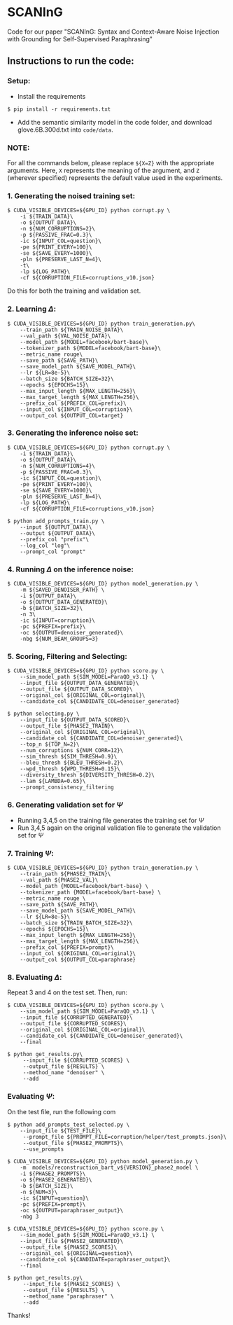 # SCANInG

Code for our paper "SCANInG: Syntax and Context-Aware Noise Injection with Grounding for Self-Supervised Paraphrasing"

## Instructions to run the code:

### Setup:
- Install the requirements
```
$ pip install -r requirements.txt
```
- Add the semantic similarity model in the code folder, and download glove.6B.300d.txt into `code/data`.

### NOTE:
For all the commands below, please replace `${X=Z}` with the appropriate arguments. Here, `X` represents the meaning of the argument, and `Z` (wherever specified) represents the default value used in the experiments.

### 1. Generating the noised training set:
```
$ CUDA_VISIBLE_DEVICES=${GPU_ID} python corrupt.py \
    -i ${TRAIN_DATA}\
    -o ${OUTPUT_DATA}\
    -n ${NUM_CORRUPTIONS=2}\
    -p ${PASSIVE_FRAC=0.3}\
    -ic ${INPUT_COL=question}\
    -pe ${PRINT_EVERY=100}\
    -se ${SAVE_EVERY=1000}\
    -pln ${PRESERVE_LAST_N=4}\
    -t\
    -lp ${LOG_PATH}\
    -cf ${CORRUPTION_FILE=corruptions_v10.json}
```

Do this for both the training and validation set.

### 2. Learning $\Delta$:
```
$ CUDA_VISIBLE_DEVICES=${GPU_ID} python train_generation.py\
    --train_path ${TRAIN_NOISE_DATA}\
    --val_path ${VAL_NOISE_DATA}\
    --model_path ${MODEL=facebook/bart-base}\
    --tokenizer_path ${MODEL=facebook/bart-base}\
    --metric_name rouge\
    --save_path ${SAVE_PATH}\
    --save_model_path ${SAVE_MODEL_PATH}\
    --lr ${LR=8e-5}\
    --batch_size ${BATCH_SIZE=32}\
    --epochs ${EPOCHS=15}\
    --max_input_length ${MAX_LENGTH=256}\
    --max_target_length ${MAX_LENGTH=256}\
    --prefix_col ${PREFIX_COL=prefix}\
    --input_col ${INPUT_COL=corruption}\
    --output_col ${OUTPUT_COL=target}
```

### 3. Generating the inference noise set:

```
$ CUDA_VISIBLE_DEVICES=${GPU_ID} python corrupt.py \
    -i ${TRAIN_DATA}\
    -o ${OUTPUT_DATA}\
    -n ${NUM_CORRUPTIONS=4}\
    -p ${PASSIVE_FRAC=0.3}\
    -ic ${INPUT_COL=question}\
    -pe ${PRINT_EVERY=100}\
    -se ${SAVE_EVERY=1000}\
    -pln ${PRESERVE_LAST_N=4}\
    -lp ${LOG_PATH}\
    -cf ${CORRUPTION_FILE=corruptions_v10.json}

$ python add_prompts_train.py \
    --input ${OUTPUT_DATA}\
    --output ${OUTPUT_DATA}\
    --prefix_col "prefix"\
    --log_col "log"\
    --prompt_col "prompt"
```

### 4. Running $\Delta$ on the inference noise:

```
$ CUDA_VISIBLE_DEVICES=${GPU_ID} python model_generation.py \
    -m ${SAVED_DENOISER_PATH} \
    -i ${OUTPUT_DATA}\
    -o ${OUTPUT_DATA_GENERATED}\
    -b ${BATCH_SIZE=32}\
    -n 3\
    -ic ${INPUT=corruption}\
    -pc ${PREFIX=prefix}\
    -oc ${OUTPUT=denoiser_generated}\
    -nbg ${NUM_BEAM_GROUPS=3}
```

### 5. Scoring, Filtering and Selecting:

```
$ CUDA_VISIBLE_DEVICES=${GPU_ID} python score.py \
    --sim_model_path ${SIM_MODEL=ParaQD_v3.1} \
    --input_file ${OUTPUT_DATA_GENERATED}\
    --output_file ${OUTPUT_DATA_SCORED}\
    --original_col ${ORIGINAL_COL=original}\
    --candidate_col ${CANDIDATE_COL=denoiser_generated}

$ python selecting.py \
    --input_file ${OUTPUT_DATA_SCORED}\
    --output_file ${PHASE2_TRAIN}\
    --original_col ${ORIGINAL_COL=original}\
    --candidate_col ${CANDIDATE_COL=denoiser_generated}\
    --top_n ${TOP_N=2}\
    --num_corruptions ${NUM_CORR=12}\
    --sim_thresh ${SIM_THRESH=0.9}\
    --bleu_thresh ${BLEU_THRESH=0.2}\
    --wpd_thresh ${WPD_THRESH=0.15}\
    --diversity_thresh ${DIVERSITY_THRESH=0.2}\
    --lam ${LAMBDA=0.65}\
    --prompt_consistency_filtering
```
### 6. Generating validation set for $\Psi$

- Running 3,4,5 on the training file generates the training set for $\Psi$
- Run 3,4,5 again on the original validation file to generate the validation set for $\Psi$

### 7. Training $\Psi$:

```
$ CUDA_VISIBLE_DEVICES=${GPU_ID} python train_generation.py \
    --train_path ${PHASE2_TRAIN}\
    --val_path ${PHASE2_VAL}\
    --model_path {MODEL=facebook/bart-base} \
    --tokenizer_path {MODEL=facebook/bart-base} \
    --metric_name rouge \
    --save_path ${SAVE_PATH}\
    --save_model_path ${SAVE_MODEL_PATH}\
    --lr ${LR=8e-5}\
    --batch_size ${TRAIN_BATCH_SIZE=32}\
    --epochs ${EPOCHS=15}\
    --max_input_length ${MAX_LENGTH=256}\
    --max_target_length ${MAX_LENGTH=256}\
    --prefix_col ${PREFIX=prompt}\
    --input_col ${ORIGINAL_COL=original}\
    --output_col ${OUTPUT_COL=paraphrase}
```

### 8. Evaluating $\Delta$:

Repeat 3 and 4 on the test set. Then, run:

```
$ CUDA_VISIBLE_DEVICES=${GPU_ID} python score.py \
    --sim_model_path ${SIM_MODEL=ParaQD_v3.1} \
    --input_file ${CORRUPTED_GENERATED}\
    --output_file ${CORRUPTED_SCORES}\
    --original_col ${ORIGINAL_COL=original}\
    --candidate_col ${CANDIDATE_COL=denoiser_generated}\
    --final

$ python get_results.py\
     --input_file ${CORRUPTED_SCORES} \
     --output_file ${RESULTS} \
     --method_name "denoiser" \
     --add
```

### Evaluating $\Psi$:

On the test file, run the following com
```
$ python add_prompts_test_selected.py \
    --input_file ${TEST_FILE}\
     --prompt_file ${PROMPT_FILE=corruption/helper/test_prompts.json}\
     --output_file ${PHASE2_PROMPTS}\
     --use_prompts

$ CUDA_VISIBLE_DEVICES=${GPU_ID} python model_generation.py \
    -m  models/reconstruction_bart_v${VERSION}_phase2_model \
    -i ${PHASE2_PROMPTS}\
    -o ${PHASE2_GENERATED}\
    -b ${BATCH_SIZE}\
    -n ${NUM=3}\
    -ic ${INPUT=question}\
    -pc ${PREFIX=prompt}\
    -oc ${OUTPUT=paraphraser_output}\
    -nbg 3

$ CUDA_VISIBLE_DEVICES=${GPU_ID} python score.py \
    --sim_model_path ${SIM_MODEL=ParaQD_v3.1} \
    --input_file ${PHASE2_GENERATED}\
    --output_file ${PHASE2_SCORES}\
    --original_col ${ORIGINAL=question}\
    --candidate_col ${CANDIDATE=paraphraser_output}\
    --final

$ python get_results.py\
     --input_file ${PHASE2_SCORES} \
     --output_file ${RESULTS} \
     --method_name "paraphraser" \
     --add
```

Thanks!